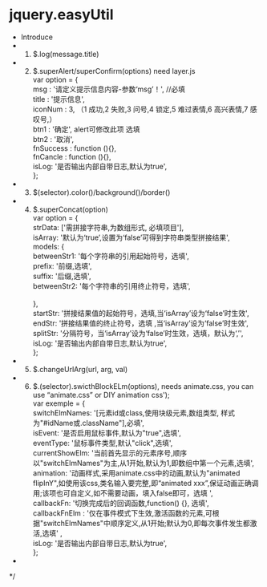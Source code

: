 # jquery.easyUtil</br>
 * Introduce</br>
 * 1. $.log(message.title)</br>
 * 2. $.superAlert/superConfirm(options)   need layer.js</br>
 				var option = {</br>
						msg : '请定义提示信息内容-参数‘msg’！',  //必填</br>
						title : '提示信息',</br>
						iconNum : 3, （1 成功,2 失败,3 问号,4 锁定,5 难过表情,6 高兴表情,7 感叹号,）</br>
						btn1 : '确定', alert可修改此项 选填</br>
						btn2 : '取消',</br>
						fnSuccess : function (){},</br>
						fnCancle : function (){},</br>
						isLog: '是否输出内部自带日志,默认为true',</br>
				};</br>
 * 3. $(selector).color()/background()/border()</br>
 * 4. $.superConcat(option)</br>
        var option = {					</br>
					strData: ['需拼接字符串,为数组形式, 必填项目'], </br>
					isArray: '默认为‘true’,设置为‘false’可得到字符串类型拼接结果', </br>
					models: {</br>
						betweenStr1: '每个字符串的引用起始符号，选填', </br>
						prefix: '前缀,选填',</br>
						suffix: '后缀,选填', </br>
						betweenStr2: '每个字符串的引用终止符号，选填', </br>	
					},</br>
					startStr: '拼接结果值的起始符号，选填,当‘isArray’设为‘false’时生效', </br>
					endStr: '拼接结果值的终止符号，选填 ,当‘isArray’设为‘false’时生效', </br>
					splitStr: '分隔符号，当‘isArray’设为‘false’时生效，选填，默认为‘,’', </br>
					isLog: '是否输出内部自带日志,默认为true',</br>
				};</br> 
 * 5. $.changeUrlArg(url, arg, val)</br>
 * 6. $.(selector).swicthBlockELm(options), needs animate.css, you can use “animate.css” or DIY animation css');</br>
 				var exemple = {</br>
					switchElmNames: '[元素id或class,使用块级元素,数组类型, 样式为"#idName或.className"],必填',</br>
					isEvent: '是否启用鼠标事件,默认为"true",选填',</br>
					eventType: '鼠标事件类型,默认"click",选填',</br>
					currentShowElm: '当前首先显示的元素序号,顺序以"switchElmNames"为主,从1开始,默认为1,即数组中第一个元素,选填',</br>
					animation: '动画样式,采用animate.css中的动画,默认为"animated flipInY",如使用该css,类名输入要完整,即“animated xxx”,保证动画正确调用;该项也可自定义,如不需要动画，填入false即可，选填 ',</br>
					callbackFn: '切换完成后的回调函数,function() {}, 选填',</br>
					callbackFnElm : '仅在事件模式下生效,激活函数的元素,可根据"switchElmNames"中顺序定义,从1开始;默认为0,即每次事件发生都激活,选填' ,</br>
					isLog: '是否输出内部自带日志,默认为true',</br>
				};</br>
 * 
 */
